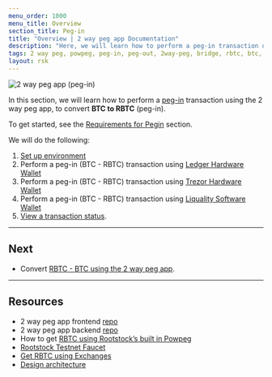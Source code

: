 ```yaml
---
menu_order: 1000
menu_title: Overview
section_title: Peg-in
title: "Overview | 2 way peg app Documentation"
description: "Here, we will learn how to perform a peg-in transaction using the 2 way peg app."
tags: 2 way peg, powpeg, peg-in, peg-out, 2way-peg, bridge, rbtc, btc, testnet, mainnet, trezor, liquality, leger, guide, setup, integrate, use
layout: rsk
---
```


![2 way peg app (peg-in)](/assets/img/guides/two-way-peg-app/pegin.gif)

In this section, we will learn how to perform a [peg-in](/guides/two-way-peg-app/glossary/) transaction using the 2 way peg app, to convert **BTC to RBTC** (peg-in). 

To get started, see the [Requirements for Pegin](/guides/two-way-peg-app/prerequisites/#requirements-for-pegin) section.

We will do the following:

1. [Set up environment](/guides/two-way-peg-app/prerequisites/)
2. Perform a peg-in (BTC - RBTC) transaction using [Ledger Hardware Wallet](/guides/two-way-peg-app/pegin/ledger/)
3. Perform a peg-in (BTC - RBTC) transaction using [Trezor Hardware Wallet](/guides/two-way-peg-app/trezor/)
4. Perform a peg-in (BTC - RBTC) transaction using [Liquality Software Wallet](/guides/two-way-peg-app/pegin/liquality/)
5. [View a transaction status](/guides/two-way-peg-app/pegin/status/).

----

## Next
* Convert [RBTC - BTC using the 2 way peg app](/guides/two-way-peg-app/pegout/).

----

## Resources
* 2 way peg app frontend [repo](https://github.com/rsksmart/2wp-app)
* 2 way peg app backend [repo](https://github.com/rsksmart/2wp-api)
* How to get [RBTC using Rootstock’s built in Powpeg](/guides/get-crypto-on-rsk/powpeg-btc-rbtc/)
* [Rootstock Testnet Faucet](https://faucet.rootstock.io/)
* [Get RBTC using Exchanges](/guides/get-crypto-on-rsk/rbtc-exchanges/)
* [Design architecture](/guides/two-way-peg-app/advanced-operations/design-architecture/)